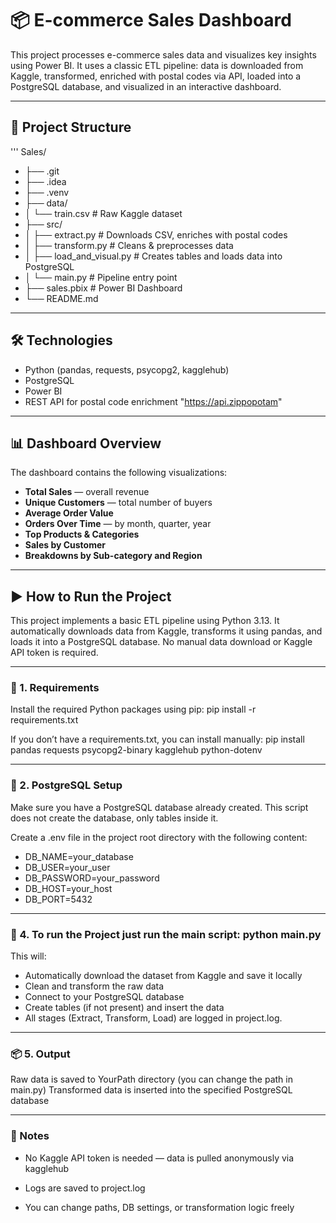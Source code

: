# 📦 E-commerce Sales Dashboard

This project processes e-commerce sales data and visualizes key insights using Power BI. It uses a classic ETL pipeline: data is downloaded from Kaggle, transformed, enriched with postal codes via API, loaded into a PostgreSQL database, and visualized in an interactive dashboard.

---

## 📁 Project Structure
'''
Sales/
- ├── .git
- ├── .idea
- ├── .venv
- ├── data/
- │ └── train.csv # Raw Kaggle dataset
- ├── src/
- │ ├── extract.py # Downloads CSV, enriches with postal codes
- │ ├── transform.py # Cleans & preprocesses data
- │ ├── load_and_visual.py # Creates tables and loads data into PostgreSQL
- │ └── main.py # Pipeline entry point
- ├── sales.pbix # Power BI Dashboard
- └── README.md

---

## 🛠️ Technologies

- Python (pandas, requests, psycopg2, kagglehub)
- PostgreSQL
- Power BI
- REST API for postal code enrichment "https://api.zippopotam"

---

## 📊 Dashboard Overview

The dashboard contains the following visualizations:

- **Total Sales** — overall revenue  
- **Unique Customers** — total number of buyers  
- **Average Order Value**  
- **Orders Over Time** — by month, quarter, year  
- **Top Products & Categories**  
- **Sales by Customer**  
- **Breakdowns by Sub-category and Region**

---

## ▶️ How to Run the Project
This project implements a basic ETL pipeline using Python 3.13. It automatically downloads data from Kaggle, transforms it using pandas, and loads it into a PostgreSQL database. No manual data download or Kaggle API token is required.

---

### 🔧 1. Requirements
Install the required Python packages using pip: pip install -r requirements.txt

If you don’t have a requirements.txt, you can install manually: pip install pandas requests psycopg2-binary kagglehub python-dotenv

---

### 🧪 2. PostgreSQL Setup
Make sure you have a PostgreSQL database already created. This script does not create the database, only tables inside it.

Create a .env file in the project root directory with the following content:

 - DB_NAME=your_database
 - DB_USER=your_user
 - DB_PASSWORD=your_password
 - DB_HOST=your_host
 - DB_PORT=5432

---

### 🚀 4. To run the Project just run the main script: python main.py
This will:

 - Automatically download the dataset from Kaggle and save it locally
 - Clean and transform the raw data
 - Connect to your PostgreSQL database
 - Create tables (if not present) and insert the data
 - All stages (Extract, Transform, Load) are logged in project.log.

---

### 📦 5. Output

Raw data is saved to YourPath directory (you can change the path in main.py)
Transformed data is inserted into the specified PostgreSQL database

---

### 📝 Notes

 - No Kaggle API token is needed — data is pulled anonymously via kagglehub

 - Logs are saved to project.log

 - You can change paths, DB settings, or transformation logic freely



